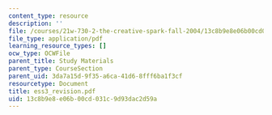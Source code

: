 ```yaml
---
content_type: resource
description: ''
file: /courses/21w-730-2-the-creative-spark-fall-2004/13c8b9e8e06b00cd031c9d93dac2d59a_ess3_revision.pdf
file_type: application/pdf
learning_resource_types: []
ocw_type: OCWFile
parent_title: Study Materials
parent_type: CourseSection
parent_uid: 3da7a15d-9f35-a6ca-41d6-8fff6ba1f3cf
resourcetype: Document
title: ess3_revision.pdf
uid: 13c8b9e8-e06b-00cd-031c-9d93dac2d59a
---
```

